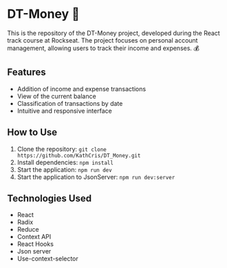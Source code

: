 # DT-Money 💸

This is the repository of the DT-Money project, developed during the React track course at Rockseat. The project focuses on personal account management, allowing users to track their income and expenses. 💰

## Features

- Addition of income and expense transactions
- View of the current balance
- Classification of transactions by date
- Intuitive and responsive interface

## How to Use

1. Clone the repository: `git clone https://github.com/KathCris/DT_Money.git`
2. Install dependencies: `npm install`
3. Start the application: `npm run dev`
4. Start the application to JsonServer: `npm run dev:server`

## Technologies Used
- React
- Radix
- Reduce
- Context API
- React Hooks
- Json server
- Use-context-selector
